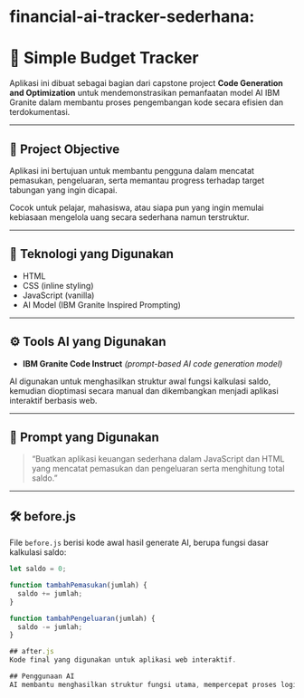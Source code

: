 # financial-ai-tracker-sederhana:

# 💸 Simple Budget Tracker

Aplikasi ini dibuat sebagai bagian dari capstone project **Code Generation and Optimization** untuk mendemonstrasikan pemanfaatan model AI IBM Granite dalam membantu proses pengembangan kode secara efisien dan terdokumentasi.

---

## 🎯 Project Objective

Aplikasi ini bertujuan untuk membantu pengguna dalam mencatat pemasukan, pengeluaran, serta memantau progress terhadap target tabungan yang ingin dicapai.

Cocok untuk pelajar, mahasiswa, atau siapa pun yang ingin memulai kebiasaan mengelola uang secara sederhana namun terstruktur.

---

## 🔧 Teknologi yang Digunakan

- HTML
- CSS (inline styling)
- JavaScript (vanilla)
- AI Model (IBM Granite Inspired Prompting)

---

## ⚙️ Tools AI yang Digunakan

- **IBM Granite Code Instruct** *(prompt-based AI code generation model)*
  
AI digunakan untuk menghasilkan struktur awal fungsi kalkulasi saldo, kemudian dioptimasi secara manual dan dikembangkan menjadi aplikasi interaktif berbasis web.

---

## 🧠 Prompt yang Digunakan

> “Buatkan aplikasi keuangan sederhana dalam JavaScript dan HTML yang mencatat pemasukan dan pengeluaran serta menghitung total saldo.”

---

## 🛠️ before.js

File `before.js` berisi kode awal hasil generate AI, berupa fungsi dasar kalkulasi saldo:

```javascript
let saldo = 0;

function tambahPemasukan(jumlah) {
  saldo += jumlah;
}

function tambahPengeluaran(jumlah) {
  saldo -= jumlah;
}

## after.js
Kode final yang digunakan untuk aplikasi web interaktif.

## Penggunaan AI
AI membantu menghasilkan struktur fungsi utama, mempercepat proses logika keuangan dasar. Saya mengembangkan antarmuka dan fitur tambahan secara mandiri.

